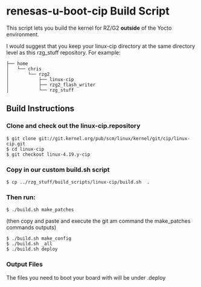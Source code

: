 # renesas-u-boot-cip Build Script

This script lets you build the kernel for RZ/G2 **outside** of the Yocto environment.

I would suggest that you keep your linux-cip directory at the same directory level as this rzg_stuff repository.
For example:
```
├── home
│   └── chris
│       └── rzg2
│           ├── linux-cip
│           ├── rzg2_flash_writer
│           └── rzg_stuff

```


## Build Instructions
### Clone and check out the linux-cip.repository
```
$ git clone git://git.kernel.org/pub/scm/linux/kernel/git/cip/linux-cip.git
$ cd linux-cip
$ git checkout linux-4.19.y-cip
```

### Copy in our custom build.sh script
```
$ cp ../rzg_stuff/build_scripts/linux-cip/build.sh  .
```

### Then run:
```
$ ./build.sh make_patches
```
(then copy and paste and execute the git am command the make_patches commands outputs)
```
$ ./build.sh make_config
$ ./build.sh _all
$ ./build.sh deploy
```

### Output Files
The files you need to boot your board with will be under .deploy
